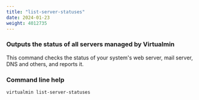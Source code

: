 ```yaml
---
title: "list-server-statuses"
date: 2024-01-23
weight: 4012735
---
```


### Outputs the status of all servers managed by Virtualmin

This command checks the status of your system's web server, mail server, DNS and others, and reports it.
 
### Command line help

```text
virtualmin list-server-statuses
```
